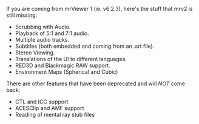 If you are coming from mrViewer 1 (ie. v6.2.3), here's the stuff that
mrv2 is still missing:

- Scrubbing with Audio.
- Playback of 5:1 and 7:1 audio.
- Multiple audio tracks.
- Subtitles (both embedded and coming from an .srt file).
- Stereo Viewing.
- Translations of the UI to different languages.
- RED3D and Blackmagic RAW support.
- Environment Maps (Spherical and Cubic)

There are other features that have been deprecated and will *NOT* come back:

- CTL and ICC support
- ACESClip and AMF support
- Reading of mental ray stub files
